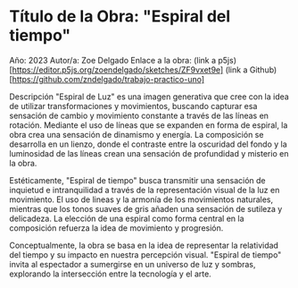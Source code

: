 # Título de la Obra: "Espiral del tiempo"

Año: 2023
Autor/a: Zoe Delgado
Enlace a la obra: 
(link a p5js) [https://editor.p5js.org/zoendelgado/sketches/ZF9vxet9e]
(link a Github) [https://github.com/zndelgado/trabajo-practico-uno]


Descripción
"Espiral de Luz" es una imagen generativa que cree con la idea de utilizar transformaciones y movimientos, buscando capturar esa sensación de cambio y movimiento constante a través de las líneas en rotación. Mediante el uso de líneas que se expanden en forma de espiral, la obra crea una sensación de dinamismo y energía. La composición se desarrolla en un lienzo, donde el contraste entre la oscuridad del fondo y la luminosidad de las líneas crean una sensación de profundidad y misterio en la obra.

Estéticamente, "Espiral de tiempo" busca transmitir una sensación de inquietud e intranquilidad a través de la representación visual de la luz en movimiento. El uso de lineas y la armonía de los movimientos naturales, mientras que los tonos suaves de gris añaden una sensación de sutileza y delicadeza. La elección de una espiral como forma central en la composición refuerza la idea de movimiento y progresión.

Conceptualmente, la obra se basa en la idea de representar la relatividad del tiempo y su impacto en nuestra percepción visual. "Espiral de tiempo" invita al espectador a sumergirse en un universo de luz y sombras, explorando la intersección entre la tecnología y el arte.
